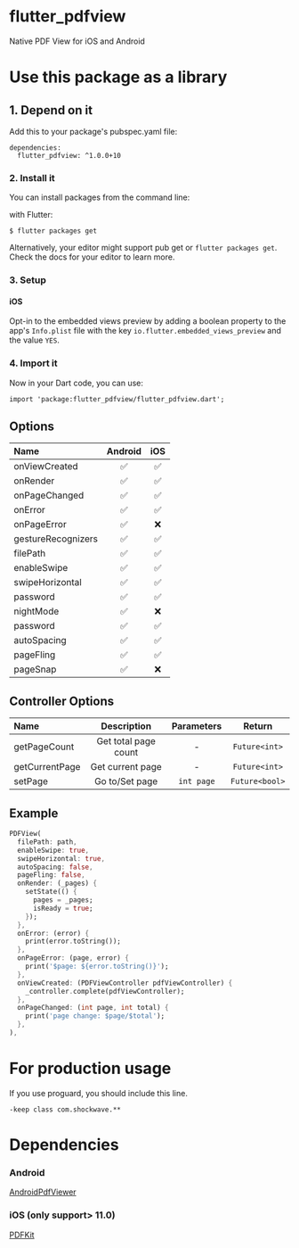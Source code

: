 # flutter_pdfview

Native PDF View for iOS and Android

# Use this package as a library

## 1. Depend on it

Add this to your package's pubspec.yaml file:

```
dependencies:
  flutter_pdfview: ^1.0.0+10
```

### 2. Install it

You can install packages from the command line:

with Flutter:

```
$ flutter packages get
```

Alternatively, your editor might support pub get or `flutter packages get`. Check the docs for your editor to learn more.

### 3. Setup

#### iOS

Opt-in to the embedded views preview by adding a boolean property to the app's `Info.plist` file
with the key `io.flutter.embedded_views_preview` and the value `YES`.

### 4. Import it

Now in your Dart code, you can use:

```
import 'package:flutter_pdfview/flutter_pdfview.dart';
```

## Options

| Name               | Android | iOS |
| :----------------- | :-----: | :-: |
| onViewCreated      |   ✅    | ✅  |
| onRender           |   ✅    | ✅  |
| onPageChanged      |   ✅    | ✅  |
| onError            |   ✅    | ✅  |
| onPageError        |   ✅    | ❌  |
| gestureRecognizers |   ✅    | ✅  |
| filePath           |   ✅    | ✅  |
| enableSwipe        |   ✅    | ✅  |
| swipeHorizontal    |   ✅    | ✅  |
| password           |   ✅    | ✅  |
| nightMode          |   ✅    | ❌  |
| password           |   ✅    | ✅  |
| autoSpacing        |   ✅    | ✅  |
| pageFling          |   ✅    | ✅  |
| pageSnap           |   ✅    | ❌  |

## Controller Options

| Name           |     Description      | Parameters |     Return     |
| :------------- | :------------------: | :--------: | :------------: |
| getPageCount   | Get total page count |     -      | `Future<int>`  |
| getCurrentPage |   Get current page   |     -      | `Future<int>`  |
| setPage        |    Go to/Set page    | `int page` | `Future<bool>` |

## Example

```dart
PDFView(
  filePath: path,
  enableSwipe: true,
  swipeHorizontal: true,
  autoSpacing: false,
  pageFling: false,
  onRender: (_pages) {
    setState(() {
      pages = _pages;
      isReady = true;
    });
  },
  onError: (error) {
    print(error.toString());
  },
  onPageError: (page, error) {
    print('$page: ${error.toString()}');
  },
  onViewCreated: (PDFViewController pdfViewController) {
    _controller.complete(pdfViewController);
  },
  onPageChanged: (int page, int total) {
    print('page change: $page/$total');
  },
),
```

# For production usage

If you use proguard, you should include this line.

```
-keep class com.shockwave.**
```

# Dependencies

### Android

[AndroidPdfViewer](https://github.com/barteksc/AndroidPdfViewer)

### iOS (only support> 11.0)

[PDFKit](https://developer.apple.com/documentation/pdfkit)
